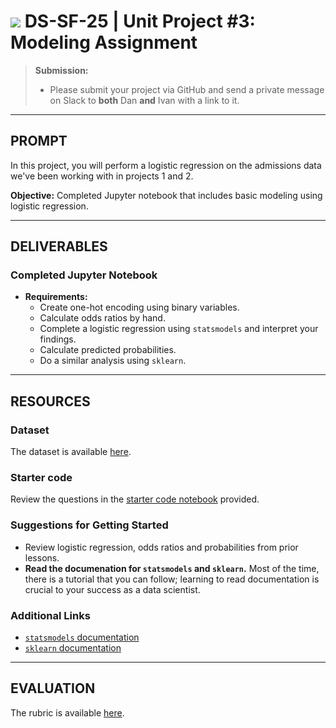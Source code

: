 # ![](https://ga-dash.s3.amazonaws.com/production/assets/logo-9f88ae6c9c3871690e33280fcf557f33.png) DS-SF-25 | Unit Project #3: Modeling Assignment

> **Submission:**
>
> - Please submit your project via GitHub and send a private message on Slack to **both** Dan **and** Ivan with a link to it.

---

## PROMPT

In this project, you will perform a logistic regression on the admissions data we've been working with in projects 1 and 2.

**Objective:** Completed Jupyter notebook that includes basic modeling using logistic regression.

---

## DELIVERABLES

### Completed Jupyter Notebook

- **Requirements:**
  - Create one-hot encoding using binary variables.
  - Calculate odds ratios by hand.
  - Complete a logistic regression using `statsmodels` and interpret your findings.
  - Calculate predicted probabilities.
  - Do a similar analysis using `sklearn`.

---

## RESOURCES

### Dataset

The dataset is available [here](../dataset).

### Starter code

Review the questions in the [starter code notebook](./code/unit-project-3-starter-code.ipynb) provided.

### Suggestions for Getting Started

- Review logistic regression, odds ratios and probabilities from prior lessons.
- **Read the documenation for `statsmodels` and `sklearn`.**  Most of the time, there is a tutorial that you can follow; learning to read documentation is crucial to your success as a data scientist.

### Additional Links

- [`statsmodels` documentation](http://statsmodels.sourceforge.net/)
- [`sklearn` documentation](http://statsmodels.sourceforge.net/)

---

## EVALUATION

The rubric is available [here](https://docs.google.com/spreadsheets/d/1uzIYXV-A5Zcy84L68ZQ7lQm6kJSz4Txkv4sDZ9dvJ0k/edit#gid=314038509).
